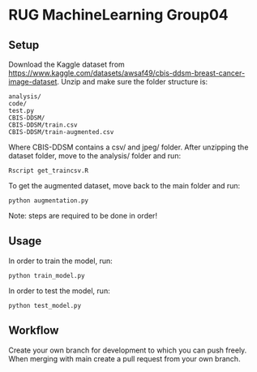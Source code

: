 # RUG MachineLearning Group04
## Setup
Download the Kaggle dataset from https://www.kaggle.com/datasets/awsaf49/cbis-ddsm-breast-cancer-image-dataset. Unzip and make sure the folder structure is:
```
analysis/
code/
test.py
CBIS-DDSM/
CBIS-DDSM/train.csv
CBIS-DDSM/train-augmented.csv
```
 
Where CBIS-DDSM contains a csv/ and jpeg/ folder. After unzipping the dataset folder, move to the analysis/ folder and run:
```
Rscript get_traincsv.R
```

To get the augmented dataset, move back to the main folder and run:
```
python augmentation.py
```

Note: steps are required to be done in order!

## Usage
In order to train the model, run:
```
python train_model.py
```

In order to test the model, run:
```
python test_model.py
```

## Workflow
Create your own branch for development to which you can push freely. When merging with main create a pull request from your own branch. 
